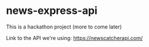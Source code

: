 # news-express-api

This is a hackathon project (more to come later)

Link to the API we're using:  https://newscatcherapi.com/
